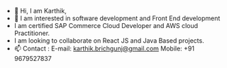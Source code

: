 - 👋 Hi, I am Karthik,
- 👀 I am interested in software development and Front End development
- I am certified SAP Commerce Cloud Developer and AWS cloud Practitioner.
- I am looking to collaborate on React JS and Java Based projects.
- 📫 Contact : E-mail: karthik.brichgunj@gmail.com
                Mobile: +91 9679527837

